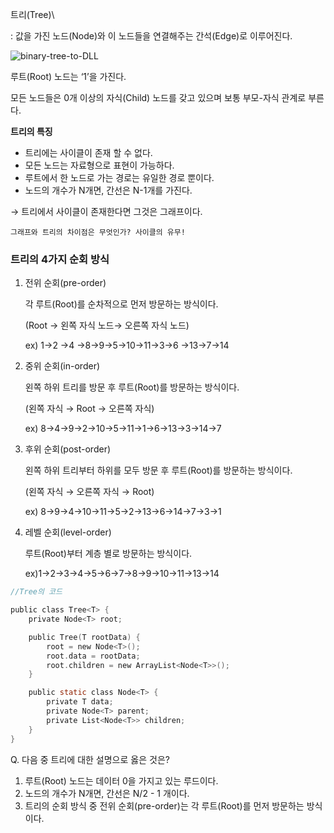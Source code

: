 트리(Tree)\

: 값을 가진 노드(Node)와 이 노드들을 연결해주는 간석(Edge)로 이루어진다.

![binary-tree-to-DLL](https://github.com/Audrey-1120/cs-study/assets/154796417/aee0218d-5cc1-4519-b36f-87357c2b7116)


루트(Root) 노드는 ‘1’을 가진다.

모든 노드들은 0개 이상의 자식(Child) 노드를 갖고 있으며 보통 부모-자식 관계로 부른다.

**트리의 특징**

- 트리에는 사이클이 존재 할 수 없다.
- 모든 노드는 자료형으로 표현이 가능하다.
- 루트에서 한 노드로 가는 경로는 유일한 경로 뿐이다.
- 노드의 개수가 N개면, 간선은 N-1개를 가진다.

→ 트리에서 사이클이 존재한다면 그것은 그래프이다. 

    그래프와 트리의 차이점은 무엇인가? 사이클의 유무!

### 트리의 4가지 순회 방식

1. 전위 순회(pre-order)

      각 루트(Root)를 순차적으로 먼저 방문하는 방식이다.

      (Root → 왼쪽 자식 노드→ 오른쪽 자식 노드)

      ex) 1→2 →4 →8→9→5→10→11→3→6 →13→7→14

1. 중위 순회(in-order)

      왼쪽 하위 트리를 방문 후 루트(Root)를 방문하는 방식이다.

     (왼쪽 자식 → Root → 오른쪽 자식)

      ex) 8→4→9→2→10→5→11→1→6→13→3→14→7

1. 후위 순회(post-order)

      왼쪽 하위 트리부터 하위를 모두 방문 후 루트(Root)를 방문하는 방식이다.

      (왼쪽 자식 → 오른쪽 자식 → Root)

      ex) 8→9→4→10→11→5→2→13→6→14→7→3→1

1. 레벨 순회(level-order)

      루트(Root)부터 계층 별로 방문하는 방식이다.

      ex)1→2→3→4→5→6→7→8→9→10→11→13→14

```c
//Tree의 코드

public class Tree<T> {
    private Node<T> root;

    public Tree(T rootData) {
        root = new Node<T>();
        root.data = rootData;
        root.children = new ArrayList<Node<T>>();
    }

    public static class Node<T> {
        private T data;
        private Node<T> parent;
        private List<Node<T>> children;
    }
}
```

Q. 다음 중 트리에 대한 설명으로 옳은 것은?

1. 루트(Root) 노드는 데이터 0을 가지고 있는 루드이다.
2. 노드의 개수가 N개면, 간선은 N/2 - 1 개이다. 
3. 트리의 순회 방식 중 전위 순회(pre-order)는 각 루트(Root)를 먼저 방문하는 방식이다.
